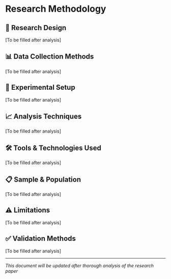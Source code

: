 # Research Methodology

## 🔬 Research Design
[To be filled after analysis]

## 📊 Data Collection Methods
[To be filled after analysis]

## 🧪 Experimental Setup
[To be filled after analysis]

## 📈 Analysis Techniques
[To be filled after analysis]

## 🛠️ Tools & Technologies Used
[To be filled after analysis]

## 📋 Sample & Population
[To be filled after analysis]

## ⚠️ Limitations
[To be filled after analysis]

## ✅ Validation Methods
[To be filled after analysis]

---
*This document will be updated after thorough analysis of the research paper*
